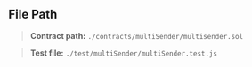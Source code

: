 ## File Path

> **Contract path:** `./contracts/multiSender/multisender.sol`

> **Test file:** `./test/multiSender/multiSender.test.js`
